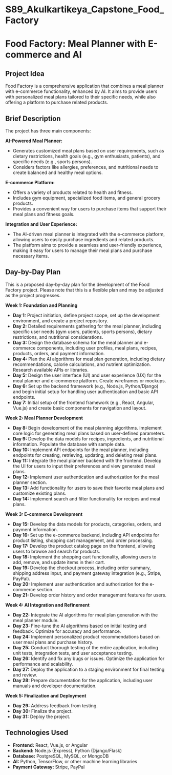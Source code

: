 # S89_Akulkartikeya_Capstone_Food_Factory

# Food Factory: Meal Planner with E-commerce and AI

## Project Idea

Food Factory is a comprehensive application that combines a meal planner with e-commerce functionality, enhanced by AI. It aims to provide users with personalized meal plans tailored to their specific needs, while also offering a platform to purchase related products.

## Brief Description

The project has three main components:

**AI-Powered Meal Planner:**

* Generates customized meal plans based on user requirements, such as dietary restrictions, health goals (e.g., gym enthusiasts, patients), and specific needs (e.g., sports persons).
* Considers factors like allergies, preferences, and nutritional needs to create balanced and healthy meal options.

**E-commerce Platform:**

* Offers a variety of products related to health and fitness.
* Includes gym equipment, specialized food items, and general grocery products.
* Provides a convenient way for users to purchase items that support their meal plans and fitness goals.

**Integration and User Experience:**

* The AI-driven meal planner is integrated with the e-commerce platform, allowing users to easily purchase ingredients and related products.
* The platform aims to provide a seamless and user-friendly experience, making it easy for users to manage their meal plans and purchase necessary items.

## Day-by-Day Plan

This is a proposed day-by-day plan for the development of the Food Factory project. Please note that this is a flexible plan and may be adjusted as the project progresses.

**Week 1: Foundation and Planning**

* **Day 1:** Project initiation, define project scope, set up the development environment, and create a project repository.
* **Day 2:** Detailed requirements gathering for the meal planner, including specific user needs (gym users, patients, sports persons), dietary restrictions, and nutritional considerations.
* **Day 3:** Design the database schema for the meal planner and e-commerce components, including user profiles, meal plans, recipes, products, orders, and payment information.
* **Day 4:** Plan the AI algorithms for meal plan generation, including dietary recommendations, calorie calculations, and nutrient optimization. Research available APIs or libraries.
* **Day 5:** Design the user interface (UI) and user experience (UX) for the meal planner and e-commerce platform. Create wireframes or mockups.
* **Day 6:** Set up the backend framework (e.g., Node.js, Python/Django) and begin initial setup for handling user authentication and basic API endpoints.
* **Day 7:** Initial setup of the frontend framework (e.g., React, Angular, Vue.js) and create basic components for navigation and layout.

**Week 2: Meal Planner Development**

* **Day 8:** Begin development of the meal planning algorithms. Implement core logic for generating meal plans based on user-defined parameters.
* **Day 9:** Develop the data models for recipes, ingredients, and nutritional information. Populate the database with sample data.
* **Day 10:** Implement API endpoints for the meal planner, including endpoints for creating, retrieving, updating, and deleting meal plans.
* **Day 11:** Integrate the meal planner backend with the frontend. Develop the UI for users to input their preferences and view generated meal plans.
* **Day 12:** Implement user authentication and authorization for the meal planner section.
* **Day 13:** Add functionality for users to save their favorite meal plans and customize existing plans.
* **Day 14:** Implement search and filter functionality for recipes and meal plans.

**Week 3: E-commerce Development**

* **Day 15:** Develop the data models for products, categories, orders, and payment information.
* **Day 16:** Set up the e-commerce backend, including API endpoints for product listing, shopping cart management, and order processing.
* **Day 17:** Develop the product catalog page on the frontend, allowing users to browse and search for products.
* **Day 18:** Implement the shopping cart functionality, allowing users to add, remove, and update items in their cart.
* **Day 19:** Develop the checkout process, including order summary, shipping address input, and payment gateway integration (e.g., Stripe, PayPal).
* **Day 20:** Implement user authentication and authorization for the e-commerce section.
* **Day 21:** Develop order history and order management features for users.

**Week 4: AI Integration and Refinement**

* **Day 22:** Integrate the AI algorithms for meal plan generation with the meal planner module.
* **Day 23:** Fine-tune the AI algorithms based on initial testing and feedback. Optimize for accuracy and performance.
* **Day 24:** Implement personalized product recommendations based on user meal plans and purchase history.
* **Day 25:** Conduct thorough testing of the entire application, including unit tests, integration tests, and user acceptance testing.
* **Day 26:** Identify and fix any bugs or issues. Optimize the application for performance and scalability.
* **Day 27:** Deploy the application to a staging environment for final testing and review.
* **Day 28:** Prepare documentation for the application, including user manuals and developer documentation.

**Week 5: Finalization and Deployment**

* **Day 29:** Address feedback from testing.
* **Day 30:** Finalize the project.
* **Day 31:** Deploy the project.

## Technologies Used

* **Frontend:** React, Vue.js, or Angular
* **Backend:** Node.js (Express), Python (Django/Flask)
* **Database:** PostgreSQL, MySQL, or MongoDB
* **AI:** Python, TensorFlow, or other machine learning libraries
* **Payment Gateway:** Stripe, PayPal